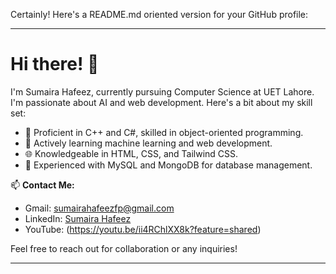 Certainly! Here's a README.md oriented version for your GitHub profile:

---

# Hi there! 👋

I'm Sumaira Hafeez, currently pursuing Computer Science at UET Lahore. I'm passionate about AI and web development. Here's a bit about my skill set:

- 🚀 Proficient in C++ and C#, skilled in object-oriented programming.
- 🧠 Actively learning machine learning and web development.
- 🌐 Knowledgeable in HTML, CSS, and Tailwind CSS.
- 💾 Experienced with MySQL and MongoDB for database management.

📫 **Contact Me:**
- Gmail: [sumairahafeezfp@gmail.com](mailto:sumairahafeezfp@gmail.com)
- LinkedIn: [Sumaira Hafeez](https://www.linkedin.com/in/sumaira-hafeez-9974a6290/)
- YouTube: (https://youtu.be/ii4RChlXX8k?feature=shared)

Feel free to reach out for collaboration or any inquiries!

---

